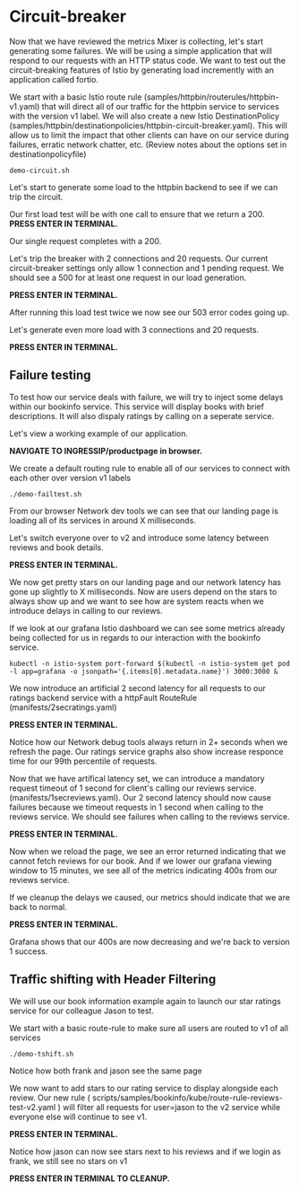 # Circuit-breaker

Now that we have reviewed the metrics Mixer is collecting, let's start generating some failures.
We will be using a simple application that will respond to our requests with an HTTP status code.
We want to test out the circuit-breaking features of Istio by generating load incremently with an application called fortio.

We start with a basic Istio route rule (samples/httpbin/routerules/httpbin-v1.yaml) that will direct all of our traffic for the httpbin service to services with the version v1 label.
We will also create a new Istio DestinationPolicy (samples/httpbin/destinationpolicies/httpbin-circuit-breaker.yaml). This will allow us to limit the impact that other clients can have on our service during failures, erratic network chatter, etc. (Review notes about the options set in destinationpolicyfile)

```shell
demo-circuit.sh
```

Let's start to generate some load to the httpbin backend to see if we can trip the circuit.

Our first load test will be with one call to ensure that we return a 200.
**PRESS ENTER IN TERMINAL.**

Our single request completes with a 200.

Let's trip the breaker with 2 connections and 20 requests. Our current circuit-breaker settings only allow 1 connection and 1 pending request. We should see a 500 for at least one request in our load generation.

**PRESS ENTER IN TERMINAL.**

After running this load test twice we now see our 503 error codes going up.

Let's generate even more load with 3 connections and 20 requests.

**PRESS ENTER IN TERMINAL.**

## Failure testing

To test how our service deals with failure, we will try to inject some delays within our bookinfo service. This service will display books with brief descriptions. It will also dispaly ratings by calling on a seperate service.

Let's view a working example of our application.

**NAVIGATE TO INGRESSIP/productpage in browser.**

We create a default routing rule to enable all of our services to connect with each other over version v1 labels

```shell
./demo-failtest.sh
```

From our browser Network dev tools we can see that our landing page is loading all of its services in around X milliseconds.

Let's switch everyone over to v2 and introduce some latency between reviews and book details.

**PRESS ENTER IN TERMINAL.**

We now get pretty stars on our landing page and our network latency has gone up slightly to X milliseconds. Now are users depend on the stars to always show up and we want to see how are system reacts when we introduce delays in calling to our reviews.

If we look at our grafana Istio dashboard we can see some metrics already being collected for us in regards to our interaction with the bookinfo service.

```shell
kubectl -n istio-system port-forward $(kubectl -n istio-system get pod -l app=grafana -o jsonpath='{.items[0].metadata.name}') 3000:3000 &
```

We now introduce an artificial 2 second latency for all requests to our ratings backend service with a httpFault RouteRule
(manifests/2secratings.yaml)

**PRESS ENTER IN TERMINAL.**

Notice how our Network debug tools always return in 2+ seconds when we refresh the page. Our ratings service graphs also show increase responce time for our 99th percentile of requests.

Now that we have artifical latency set, we can introduce a mandatory request timeout of 1 second for client's calling our reviews service. (manifests/1secreviews.yaml). Our 2 second latency should now cause failures because we timeout requests in 1 second when calling to the reviews service. We should see failures when calling to the reviews service.

**PRESS ENTER IN TERMINAL.**

Now when we reload the page, we see an error returned indicating that we cannot fetch reviews for our book. And if we lower our grafana viewing window to 15 minutes, we see all of the metrics indicating 400s from our reviews service.

If we cleanup the delays we caused, our metrics should indicate that we are back to normal.

**PRESS ENTER IN TERMINAL.**

Grafana shows that our 400s are now decreasing and we're back to version 1 success.

## Traffic shifting with Header Filtering

We will use our book information example again to launch our star ratings service for our colleague Jason to test.

We start with a basic route-rule to make sure all users are routed to v1 of all services

```shell
./demo-tshift.sh
```

Notice how both frank and jason see the same page

We now want to add stars to our rating service to display alongside each review.
Our new rule ( scripts/samples/bookinfo/kube/route-rule-reviews-test-v2.yaml ) will filter all requests for user=jason to the v2 service while everyone else will continue to see v1.

**PRESS ENTER IN TERMINAL.**

Notice how jason can now see stars next to his reviews and if we login as frank, we still see no stars on v1

**PRESS ENTER IN TERMINAL TO CLEANUP.**
